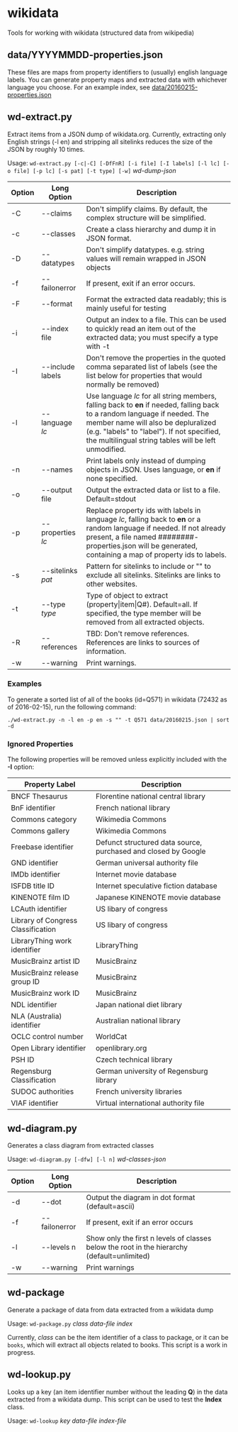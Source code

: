 # wikidata
Tools for working with wikidata (structured data from wikipedia)

## data/YYYYMMDD-properties.json
These files are maps from property identifiers to (usually) english language labels. You can generate property maps and extracted data with whichever language you choose. For an example index, see [data/20160215-properties.json](https://github.com/jimbelton/wikidata/blob/master/data/20160215-properties.json)

## wd-extract.py

Extract items from a JSON dump of wikidata.org. Currently, extracting only English strings (-l en) and stripping all sitelinks reduces the size of the JSON by roughly 10 times.

Usage: `wd-extract.py [-c|-C] [-DfFnR] [-i file] [-I labels] [-l lc] [-o file] [-p lc] [-s pat] [-t type] [-w]` *wd-dump-json*

| Option | Long Option | Description |
| --- | --- | --- |
| -C | --claims        | Don't simplify claims. By default, the complex structure will be simplified. |
| -c | --classes       | Create a class hierarchy and dump it in JSON format. |
| -D | --datatypes    | Don't simplify datatypes. e.g. string values will remain wrapped in JSON objects |
| -f | --failonerror  | If present, exit if an error occurs. |
| -F | --format  | Format the extracted data readably; this is mainly useful for testing |
| -i | --index file    | Output an index to a file. This can be used to quickly read an item out of the extracted data; you must specify a type with -t  |
| -I | --include labels | Don't remove the properties in the quoted comma separated list of labels (see the list below for properties that would normally be removed) |
| -l | --language *lc*   | Use language *lc* for all string members, falling back to **en** if needed, falling back to a random language if needed. The member name will also be depluralized (e.g. "labels" to "label"). If not specified, the multilingual string tables will be left unmodified. |
| -n | --names         | Print labels only instead of dumping objects in JSON. Uses language, or **en** if none specified. |
| -o | --output file    | Output the extracted data or list to a file. Default=stdout |
| -p | --properties *lc* | Replace property ids with labels in language *lc*, falling back to **en** or a random language if needed. If not already present, a file named ########-properties.json will be generated, containing a map of property ids to labels. |
| -s | --sitelinks *pat* | Pattern for sitelinks to include or "" to exclude all sitelinks. Sitelinks are links to other websites. |
| -t | --type *type*     | Type of object to extract (property\|item\|Q#). Default=all. If specified, the type member will be removed from all extracted objects. |
| -R | --references    | TBD: Don't remove references. References are links to sources of information. |
| -w | --warning       | Print warnings. |

### Examples
To generate a sorted list of all of the books (id=Q571) in wikidata (72432 as of 2016-02-15), run the following command:
```
./wd-extract.py -n -l en -p en -s "" -t Q571 data/20160215.json | sort -d
```

### Ignored Properties
The following properties will be removed unless explicitly included with the **-I** option:

| Property Label | Description |
| --- | --- |
| BNCF Thesaurus                        | Florentine national central library                              |
| BnF identifier                        | French national library                                         |
| Commons category                      | Wikimedia Commons                                               |
| Commons gallery                       | Wikimedia Commons |
| Freebase identifier                   | Defunct structured data source, purchased and closed by Google |
| GND identifier                        | German universal authority file |
| IMDb identifier                       | Internet movie database |
| ISFDB title ID                        | Internet speculative fiction database |
| KINENOTE film ID                      | Japanese KINENOTE movie database |
| LCAuth identifier                     | US libary of congress |
| Library of Congress Classification    | US libary of congress |
| LibraryThing work identifier          | LibraryThing |
| MusicBrainz artist ID                 | MusicBrainz |
| MusicBrainz release group ID          | MusicBrainz |
| MusicBrainz work ID                   | MusicBrainz |
| NDL identifier                        | Japan national diet library |
| NLA (Australia) identifier            | Australian national library |
| OCLC control number                   | WorldCat |
| Open Library identifier               | openlibrary.org |
| PSH ID                                | Czech technical library |
| Regensburg Classification             | German university of Regensburg library |
| SUDOC authorities                     | French university libraries |
| VIAF identifier                       | Virtual international authority file |

## wd-diagram.py

Generates a class diagram from extracted classes

Usage: `wd-diagram.py [-dfw] [-l n]` *wd-classes-json*

| Option | Long Option | Description |
| --- | --- | --- |
| -d | --dot         | Output the diagram in dot format (default=ascii) |
| -f | --failonerror | If present, exit if an error occurs |
| -l | --levels n    | Show only the first n levels of classes below the root in the hierarchy (default=unlimited)
| -w | --warning     | Print warnings |

## wd-package

Generate a package of data from data extracted from a wikidata dump

Usage: `wd-package.py` *class* *data-file* *index*

Currently, *class* can be the item identifier of a class to package, or it can be `books`, which will extract all objects related to books. This script is a work in progress.

## wd-lookup.py

Looks up a key (an item identifier number without the leading **Q**) in the data extracted from a wikidata dump. This script can be used to test the **Index** class.

Usage: `wd-lookup` *key* *data-file* *index-file*
